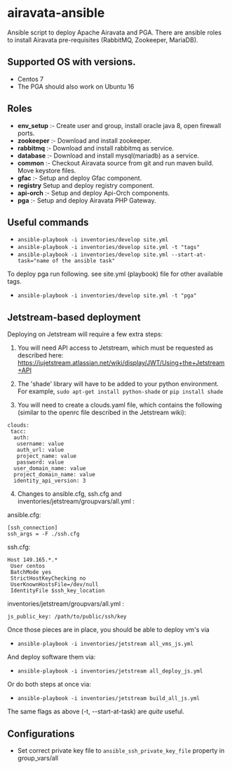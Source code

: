 # airavata-ansible

Ansible script to deploy Apache Airavata and PGA. 
There are ansible roles to install Airavata pre-requisites (RabbitMQ, Zookeeper, MariaDB).

## Supported OS with versions.

- Centos 7
- The PGA should also work on Ubuntu 16

## Roles

- **env_setup** :- Create user and group, install oracle java 8, open firewall ports.
- **zookeeper** :- Download and install zookeeper.
- **rabbitmq** :- Download and install rabbitmq as service.
- **database** :- Download and install mysql(mariadb) as a service.
- **common** :- Checkout Airavata source from git and run maven build. Move keystore files.
- **gfac** :- Setup and deploy Gfac component.
- **registry** Setup and deploy registry component.
- **api-orch** :- Setup and deploy Api-Orch components.
- **pga** :- Setup and deploy Airavata PHP Gateway.

## Useful commands

- `ansible-playbook -i inventories/develop site.yml`
- `ansible-playbook -i inventories/develop site.yml -t "tags"`
- `ansible-playbook -i inventories/develop site.yml --start-at-task="name of the ansible task"`

To deploy pga run following. see site.yml (playbook) file for other available tags.

- `ansible-playbook -i inventories/develop site.yml -t "pga"`

## Jetstream-based deployment

Deploying on Jetstream will require a few extra steps:

1. You will need API access to Jetstream, which must be requested 
as described here:
https://iujetstream.atlassian.net/wiki/display/JWT/Using+the+Jetstream+API

2. The 'shade' library will have to be added to your python environment. 
For example, `sudo apt-get install python-shade` or `pip install shade`

3. You will need to create a clouds.yaml file, which contains the 
 following (similar to the openrc file described in the Jetstream wiki):

```
clouds:
 tacc:
  auth: 
   username: value
   auth_url: value
   project_name: value
   password: value 
  user_domain_name: value
  project_domain_name: value
  identity_api_version: 3
```

4. Changes to ansible.cfg, ssh.cfg and inventories/jetstream/groupvars/all.yml :

ansible.cfg:
```
[ssh_connection]
ssh_args = -F ./ssh.cfg 
```

ssh.cfg:
```
Host 149.165.*.*
 User centos
 BatchMode yes
 StrictHostKeyChecking no
 UserKnownHostsFile=/dev/null
 IdentityFile $ssh_key_location
```

inventories/jetstream/groupvars/all.yml :
```
js_public_key: /path/to/public/ssh/key
```


Once those pieces are in place, you should be able to deploy vm's via

- `ansible-playbook -i inventories/jetstream all_vms_js.yml`

And deploy software them via:

- `ansible-playbook -i inventories/jetstream all_deploy_js.yml`

Or do both steps at once via:

- `ansible-playbook -i inventories/jetstream build_all_js.yml`

The same flags as above (-t, --start-at-task) are *quite* useful. 

## Configurations

- Set correct private key file to `ansible_ssh_private_key_file` property in group_vars/all
